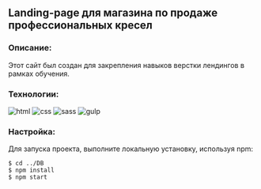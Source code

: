 ## Landing-page для магазина по продаже профессиональных кресел

### Описание:
Этот сайт был создан для закрепления навыков верстки лендингов в рамках обучения.

### Технологии:
![html](https://img.shields.io/badge/HTML-000000?style=for-the-badge&logo=html5)
![css](https://img.shields.io/badge/CSS-000000?style=for-the-badge&logo=CSS3)
![sass](https://img.shields.io/badge/SASS-000000?style=for-the-badge&logo=sass)
![gulp](https://img.shields.io/badge/Gulp-000000?style=for-the-badge&logo=gulp)

### Настройка:
Для запуска проекта, выполните локальную установку, используя npm:

```
$ cd ../DB
$ npm install
$ npm start
```